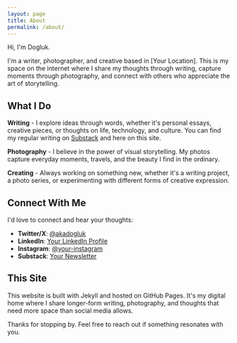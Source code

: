 ```yaml
---
layout: page
title: About
permalink: /about/
---
```


Hi, I'm Dogluk.

I'm a writer, photographer, and creative based in [Your Location]. This is my space on the internet where I share my thoughts through writing, capture moments through photography, and connect with others who appreciate the art of storytelling.

## What I Do

**Writing** - I explore ideas through words, whether it's personal essays, creative pieces, or thoughts on life, technology, and culture. You can find my regular writing on [Substack](your-substack-link) and here on this site.

**Photography** - I believe in the power of visual storytelling. My photos capture everyday moments, travels, and the beauty I find in the ordinary.

**Creating** - Always working on something new, whether it's a writing project, a photo series, or experimenting with different forms of creative expression.

## Connect With Me

I'd love to connect and hear your thoughts:

- **Twitter/X**: [@akadogluk](https://twitter.com/akadogluk)
- **LinkedIn**: [Your LinkedIn Profile](https://linkedin.com/in/your-profile)
- **Instagram**: [@your-instagram](https://instagram.com/your-instagram)
- **Substack**: [Your Newsletter](your-substack-link)

## This Site

This website is built with Jekyll and hosted on GitHub Pages. It's my digital home where I share longer-form writing, photography, and thoughts that need more space than social media allows.

Thanks for stopping by. Feel free to reach out if something resonates with you.
